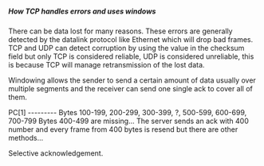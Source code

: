##### How TCP handles errors and uses windows

There can be data lost for many reasons.
These errors are generally detected by the datalink protocol like Ethernet
which will drop bad frames.
TCP and UDP can detect corruption by using the value in the checksum field but only TCP is considered reliable, UDP is considered unreliable, this is because TCP will manage retransmission of the lost data.

Windowing allows the sender to send a certain amount of data usually over multiple segments
and the receiver can send one single ack to cover all of them.

PC[1] --------- Bytes 100-199, 200-299, 300-399, ?, 500-599, 600-699, 700-799
Bytes 400-499 are missing...
The server sends an ack with 400 number and every frame from 400 bytes is resend
but there are other methods...

Selective acknowledgement.
